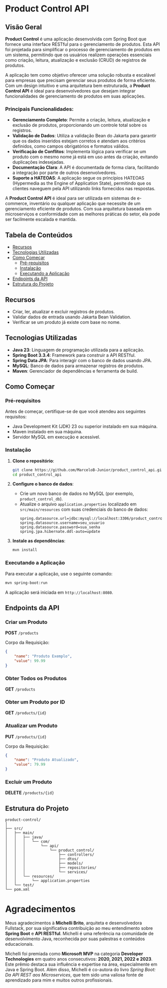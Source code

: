 # Product Control API

## Visão Geral

**Product Control** é uma aplicação desenvolvida com Spring Boot que fornece uma interface RESTful para o gerenciamento de produtos. Esta API foi projetada para simplificar o processo de gerenciamento de produtos em um sistema, permitindo que os usuários realizem operações essenciais como criação, leitura, atualização e exclusão (CRUD) de registros de produtos.

A aplicação tem como objetivo oferecer uma solução robusta e escalável para empresas que precisam gerenciar seus produtos de forma eficiente. Com um design intuitivo e uma arquitetura bem estruturada, a **Product Control API** é ideal para desenvolvedores que desejam integrar funcionalidades de gerenciamento de produtos em suas aplicações.

### Principais Funcionalidades:

- **Gerenciamento Completo**: Permite a criação, leitura, atualização e exclusão de produtos, proporcionando um controle total sobre os registros.
- **Validação de Dados**: Utiliza a validação Bean do Jakarta para garantir que os dados inseridos estejam corretos e atendam aos critérios definidos, como campos obrigatórios e formatos válidos.
- **Verificação de Conflitos**: Implementa lógica para verificar se um produto com o mesmo nome já está em uso antes da criação, evitando duplicações indesejadas.
- **Documentação Clara**: A API é documentada de forma clara, facilitando a integração por parte de outros desenvolvedores.
- **Suporte a HATEOAS**: A aplicação segue os princípios HATEOAS (Hypermedia as the Engine of Application State), permitindo que os clientes naveguem pela API utilizando links fornecidos nas respostas.

A **Product Control API** é ideal para ser utilizada em sistemas de e-commerce, inventário ou qualquer aplicação que necessite de um gerenciamento eficiente de produtos. Com sua arquitetura baseada em microserviços e conformidade com as melhores práticas do setor, ela pode ser facilmente escalada e mantida.

## Tabela de Conteúdos

- [Recursos](#recursos)
- [Tecnologias Utilizadas](#tecnologias-utilizadas)
- [Como Começar](#como-começar)
  - [Pré-requisitos](#pré-requisitos)
  - [Instalação](#instalação)
  - [Executando a Aplicação](#executando-a-aplicação)
- [Endpoints da API](#endpoints-da-api)
- [Estrutura do Projeto](#estrutura-do-projeto)

## Recursos

- Criar, ler, atualizar e excluir registros de produtos.
- Validar dados de entrada usando Jakarta Bean Validation.
- Verificar se um produto já existe com base no nome.

## Tecnologias Utilizadas

- **Java 23**: Linguagem de programação utilizada para a aplicação.
- **Spring Boot 3.3.4**: Framework para construir a API RESTful.
- **Spring Data JPA**: Para interagir com o banco de dados usando JPA.
- **MySQL**: Banco de dados para armazenar registros de produtos.
- **Maven**: Gerenciador de dependências e ferramenta de build.

## Como Começar

### Pré-requisitos

Antes de começar, certifique-se de que você atendeu aos seguintes requisitos:

- Java Development Kit (JDK) 23 ou superior instalado em sua máquina.
- Maven instalado em sua máquina.
- Servidor MySQL em execução e acessível.

### Instalação

1. **Clone o repositório**:
   ```bash
   git clone https://github.com/MarceloB-Junior/product_control_api.git
   cd product_control_api
   ```

2. **Configure o banco de dados**:
   - Crie um novo banco de dados no MySQL (por exemplo, `product_control_db`).
   - Atualize o arquivo `application.properties` localizado em `src/main/resources` com suas credenciais do banco de dados:
     ```properties
     spring.datasource.url=jdbc:mysql://localhost:3306/product_control_db
     spring.datasource.username=seu_usuario
     spring.datasource.password=sua_senha
     spring.jpa.hibernate.ddl-auto=update
     ```

3. **Instale as dependências**:
   ```bash
   mvn install
   ```

### Executando a Aplicação

Para executar a aplicação, use o seguinte comando:
```bash
mvn spring-boot:run
```

A aplicação será iniciada em `http://localhost:8080`.

## Endpoints da API

### Criar um Produto

**POST** `/products`

Corpo da Requisição:
```json
{
    "name": "Produto Exemplo",
    "value": 99.99
}
```

### Obter Todos os Produtos

**GET** `/products`

### Obter um Produto por ID

**GET** `/products/{id}`

### Atualizar um Produto

**PUT** `/products/{id}`

Corpo da Requisição:
```json
{
    "name": "Produto Atualizado",
    "value": 79.99
}
```

### Excluir um Produto

**DELETE** `/products/{id}`

## Estrutura do Projeto

```
product-control/
│
├── src/
│   ├── main/
│   │   ├── java/
│   │   │   └── com/
│   │   │       └── api/
│   │   │           └── product_control/
│   │   │               ├── controllers/
│   │   │               ├── dtos/
│   │   │               ├── models/
│   │   │               ├── repositories/
│   │   │               └── services/
│   │   └── resources/
│   │       └── application.properties
│   └── test/
└── pom.xml
```

# Agradecimentos

Meus agradecimentos à **Michelli Brito**, arquiteta e desenvolvedora Fullstack, por sua significativa contribuição ao meu entendimento sobre **Spring Boot** e **API RESTful**. Michelli é uma referência na comunidade de desenvolvimento Java, reconhecida por suas palestras e conteúdos educacionais.

Michelli foi premiada como **Microsoft MVP** na categoria **Developer Technologies** em quatro anos consecutivos: **2020, 2021, 2022 e 2023**. Este prêmio destaca sua influência e expertise na área, especialmente em Java e Spring Boot. Além disso, Michelli é co-autora do livro *Spring Boot: Da API REST aos Microservices*, que tem sido uma valiosa fonte de aprendizado para mim e muitos outros profissionais.